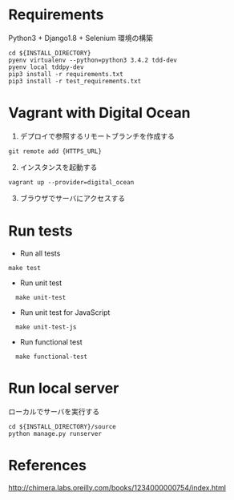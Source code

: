 # Requirements
Python3 + Django1.8 + Selenium 環境の構築
```
cd ${INSTALL_DIRECTORY}
pyenv virtualenv --python=python3 3.4.2 tdd-dev
pyenv local tddpy-dev
pip3 install -r requirements.txt
pip3 install -r test_requirements.txt
```

# Vagrant with Digital Ocean
1. デプロイで参照するリモートブランチを作成する
```
git remote add {HTTPS_URL}
```

2. インスタンスを起動する
```
vagrant up --provider=digital_ocean
```

3. ブラウザでサーバにアクセスする

# Run tests
* Run all tests
```
make test
```

* Run unit test
```
  make unit-test
```
* Run unit test for JavaScript
```
  make unit-test-js
```
* Run functional test
```
  make functional-test
```

# Run local server
ローカルでサーバを実行する
```
cd ${INSTALL_DIRECTORY}/source
python manage.py runserver
```

# References
http://chimera.labs.oreilly.com/books/1234000000754/index.html
